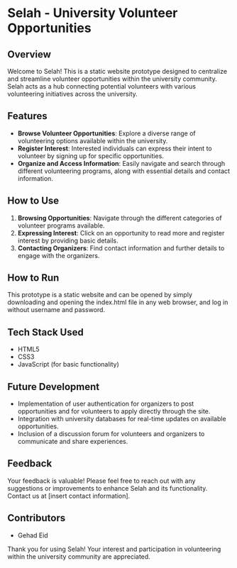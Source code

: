 # Selah - University Volunteer Opportunities

## Overview

Welcome to Selah! This is a static website prototype designed to centralize and streamline volunteer opportunities within the university community. Selah acts as a hub connecting potential volunteers with various volunteering initiatives across the university.

## Features

- **Browse Volunteer Opportunities**: Explore a diverse range of volunteering options available within the university.
- **Register Interest**: Interested individuals can express their intent to volunteer by signing up for specific opportunities.
- **Organize and Access Information**: Easily navigate and search through different volunteering programs, along with essential details and contact information.

## How to Use

1. **Browsing Opportunities**: Navigate through the different categories of volunteer programs available.
2. **Expressing Interest**: Click on an opportunity to read more and register interest by providing basic details.
3. **Contacting Organizers**: Find contact information and further details to engage with the organizers.

## How to Run

This prototype is a static website and can be opened by simply downloading and opening the index.html file in any web browser, and log in without username and password.

## Tech Stack Used

- HTML5
- CSS3
- JavaScript (for basic functionality)

## Future Development

- Implementation of user authentication for organizers to post opportunities and for volunteers to apply directly through the site.
- Integration with university databases for real-time updates on available opportunities.
- Inclusion of a discussion forum for volunteers and organizers to communicate and share experiences.

## Feedback

Your feedback is valuable! Please feel free to reach out with any suggestions or improvements to enhance Selah and its functionality. Contact us at [insert contact information].

## Contributors

- Gehad Eid

Thank you for using Selah! Your interest and participation in volunteering within the university community are appreciated.
